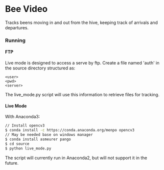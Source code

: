 # Bee Video

Tracks beens moving in and out from the hive, keeping track of arrivals and departures.

### Running
#### FTP
Live mode is designed to access a serve by ftp. Create a file named 'auth' in the source directory structured as:
```
<user>
<pwd>
<server>
```
The live_mode.py script will use this information to retrieve files for tracking.

#### Live Mode
With Anaconda3:
```bash
// Install opencv3
$ conda install -c https://conda.anaconda.org/menpo opencv3
// May be needed base on windows manager
$ conda install asmeurer pango
$ cd source
$ python live_mode.py
```
The script will currently run in Anaconda2, but will not support it in the future.
